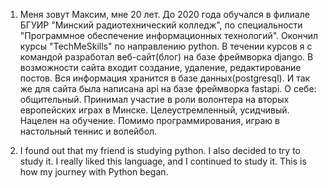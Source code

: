 1. Меня зовут Максим, мне 20 лет. До 2020 года обучался в филиале БГУИР "Минский радиотехнический колледж", по специальности "Программное обеспечение информационных технологий". Окончил курсы "TechMeSkills" по направлению python. В течении курсов я с командой разработал веб-сайт(блог) на базе фреймворка django. В возможности сайта входит создание, удаление, редактирование постов. Вся информация хранится в базе данных(postgresql). И так же для сайта была написана api на базе фреймворка fastapi. О себе: общительный. Принимал участие в роли волонтера на вторых европейских играх в Минске. Целеустремленный, усидчивый. Нацелен на обучение. Помимо программирования, играю в настольный теннис и волейбол.

2. I found out that my friend is studying python. I also decided to try to study it. I really liked this language, and I continued to study it. This is how my journey with Python began.